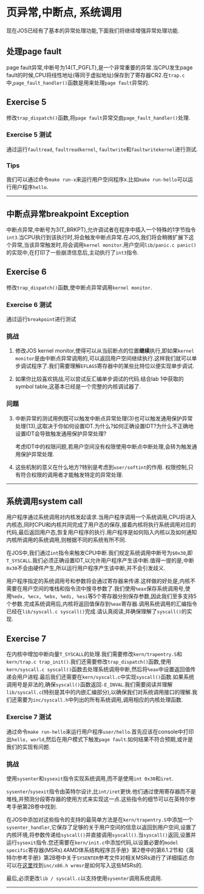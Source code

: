 <!-- toc -->

# 页异常,中断点, 系统调用
现在JOS已经有了基本的异常处理功能,下面我们将继续增强异常处理功能.

## 处理page fault
page fault异常,中断号为14(T_PGFLT),是一个非常重要的异常.当CPU发生page fault的时候,CPU将线性地址(等同于虚拟地址)保存到了寄存器CR2.在`trap.c`中,`page_fault_handler()`函数是用来处理`page fault`异常的.

## Exercise 5
修改`trap_dispatch()`函数,将`page fault`异常交由`page_fault_handler()`处理.

### Exercise 5 测试
通过运行`faultread`, `faultreadkernel`, `faultwrite`和`faultwritekernel`进行测试.

### Tips
我们可以通过命令`make run-x`来运行用户空间程序x.比如`make run-hello`可以运行用户程序`hello`.

---

## 中断点异常breakpoint Exception
中断点异常,中断号为3(T_BRKPT),允许调试者在程序中插入一个特殊的1字节指令`int3`.当CPU执行到该执行时,将会触发中断点异常.在JOS,我们将会稍微扩展下这个异常,当该异常触发时,将会调用`kernel monitor`.用户空间`lib/panic.c panic()`的实现中,在打印了一些崩溃信息后,主动执行了`int3`指令.

## Exercise 6
修改`trap_dispatch()`函数,使中断点异常调用`kernel monitor`.

### Exercise 6 测试
通过运行`breakpoint`进行测试

### 挑战
1. 修改JOS kernel monitor,使得可以从当前断点的位置**继续**执行,即如果`kernel monitor`是由中断点异常调用的,可以返回用户空间继续执行.这样我们就可以单步调试程序了.我们需要理解`EFLAGS`寄存器中的某些比特位以便实现单步调试.

2. 如果你比较喜欢挑战,可以尝试反汇编单步调试的代码.结合lab 1中获取的symbol table,这基本已经是一个完整的内核调试器了.

### 问题
3. 中断异常的测试用例既可以触发中断点异常处理(3)也可以触发通用保护异常处理(13),这取决于你如何设置IDT.为什么?如何正确设置IDT?为什么不正确地设置IDT会导致触发通用保护异常处理?

    考虑IDT中的权限问题,若用户空间没有权限使用中断点中断处理,会转为触发通用保护异常处理.

4.  这些机制的意义在什么地方?特别是考虑到`user/softint`的作用.
    权限控制,只有符合权限的调用者才能触发特定的异常处理.
    
---

## 系统调用system call
用户程序通过系统调用对内核发起请求.当用户程序调用一个系统调用,CPU将进入内核态,同时CPU和内核共同完成了用户态的保存,接着内核将执行系统调用对应的代码,最后返回用户态,恢复用户程序的执行.用户程序是如何陷入内核以及如何通知内核所调用的系统调用,则根据不同的系统有所不同.

在JOS中,我们通过`int`指令来触发CPU中断.我们规定系统调用中断号为`$0x30`,即`T_SYSCALL`.我们必须正确设置IDT,以允许用户程序产生该中断.值得一提的是,中断`0x30`不会由硬件产生,所以运行用户程序产生该中断,并不会引发歧义.

用户程序指定的系统调用号和参数将会通过寄存器来传递.这样做的好处是,内核不需要在用户空间的堆栈和指令流中搜寻参数了.我们使用`%eax`保存系统调用号,使用`%edx, %ecx, %ebx, %edi, %esi`等5个寄存器分别保存参数,因此我们至多支持5个参数.完成系统调用后,内核将返回值保存到`%eax`寄存器.调用系统调用的汇编指令已经在`lib/syscall.c syscall()`完成.请认真阅读,并确保理解了`syscall()`的实现.

## Exercise 7
在内核中增加中断向量`T_SYSCALL`的处理.我们需要修改`kern/trapentry.S`和`kern/trap.c trap_init()`.我们还需要修改`trap_dispatch()`函数,使用`kern/syscall.c syscall()`函数去处理系统调用中断,然后将`%eax`中设置返回值传递会用户进程.最后我们还需要在`kern/syscall.c`中实现`syscall()`函数.如果系统调用号是非法的,确保`syscall()`函数返回`-E_INVAL`.我们需要阅读并理解`lib/syscall.c`(特别是其中的内嵌汇编部分),以确保我们对系统调用接口的理解.我们还需要为`inc/syscall.h`中列出的所有系统调用,调用相应的内核处理函数.

### Exercise 7 测试
通过命令`make run-hello`来运行用户程序`user/hello`.首先应该在console中打印出`hello, world`,然后在用户模式下触发`page fault`.如何结果不符合预期,或许是我们的实现有问题.

### 挑战
使用`sysenter`和`sysexit`指令实现系统调用,而不是使用`int 0x30`和`iret`.

`sysenter`/`sysexit`指令由英特尔设计,比`int/iret`更快.他们通过使用寄存器而不是堆栈,并预测分段寄存器的使用方式来实现这一点.这些指令的细节可以在英特尔参考手册第2B卷中找到.

在JOS中添加对这些指令的支持的最简单方法是在`kern/trapentry.S`中添加一个`sysenter_handler`,它保存了足够的关于用户空间的信息以返回到用户空间,设置了内核环境,将参数传递给`syscall()`并直接调用`syscall()`.当`syscall()`返回,设置并运行`sysexit`指令.您还需要在`kern/init.c`中添加代码,以设置必要的`model specific`寄存器(MSRs).《AMD体系结构程序员手册》第2卷中的第6.1.2节和《英特尔参考手册》第2B卷中关于`SYSENTER`参考文件对相关MSRs进行了详细描述.你可以在[这里](http://ftp.kh.edu.tw/Linux/SuSE/people/garloff/linux/k6mod.c)找到`inc/x86.h wrmsr`是如何写入这些MSRs的.

最后,必须更改`lib / syscall.c`以支持使用`sysenter`调用系统调用.























































---